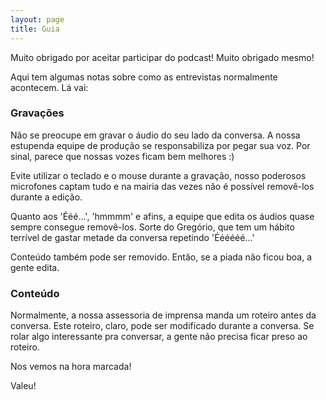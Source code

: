 ```yaml
---
layout: page
title: Guia
---
```


Muito obrigado por aceitar participar do podcast! Muito obrigado mesmo!

Aqui tem algumas notas sobre como as entrevistas normalmente acontecem. Lá vai:

### Gravações

Não se preocupe em gravar o áudio do seu lado da conversa. A nossa estupenda
equipe de produção se responsabiliza por pegar sua voz. Por sinal, parece que
nossas vozes ficam bem melhores :)

Evite utilizar o teclado e o mouse durante a gravação, nosso poderosos
microfones captam tudo e na mairia das vezes não é possível removê-los durante
a edição.

Quanto aos 'Ééé...', 'hmmmm' e afins, a equipe que edita os áudios quase sempre
consegue removê-los. Sorte do Gregório, que tem um hábito terrível de gastar
metade da conversa repetindo 'Éééééé...'

Conteúdo também pode ser removido. Então, se a piada não ficou boa, a gente
edita.

### Conteúdo

Normalmente, a nossa assessoria de imprensa manda um roteiro antes da conversa.
Este roteiro, claro, pode ser modificado durante a conversa. Se rolar algo
interessante pra conversar, a gente não precisa ficar preso ao roteiro.

Nos vemos na hora marcada!

Valeu!
